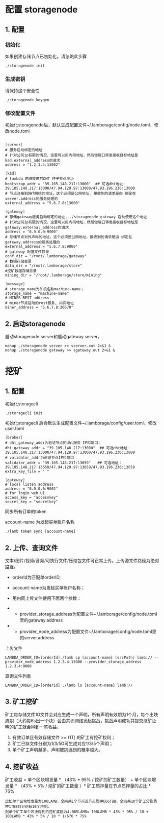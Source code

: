 # 配置 storagenode 

## 1. 配置
### 初始化

如果创建存储节点已初始化，请忽略此步骤

```
./storagenode init 
```

### 生成密钥
请保持这个安全性
```
./storagenode keygen
```
### 修改配置文件
初始化storagenode后，默认生成配置文件~/.lamborage/config/node.toml，修改node.toml


```

[server]
# 服务启动绑定的地址
# 针对公网ip有限的情况，这里可以用内网地址，然后做端口转发接收目标地址是kad.external_address的请求
address = "1.2.3.4:13002"  

[kad]
# lambda 网络提供的DHT 种子节点地址
bootstrap_addr = "39.105.148.217:13000"  ## 可选dht地址：39.105.148.217:13000/47.94.129.97:13000/47.93.196.236:13000
# 节点注册到DHT网络的地址，这个必须是公网地址, 接收到的请求是由 绑定在server.address的服务处理的
external_address = "5.6.7.8:13000"

[gateway]
# 存储gateway服务启动绑定的地址, ./storagenode gateway 启动使用这个地址
# 针对公网ip有限的情况，这里可以用内网地址，然后做端口转发接收目标地址是gateway.external_address的请求
address = "0.0.0.0:9000"
# 存储节点对外声称的地址，这个必须是公网地址，接收到的请求是由 绑定在gateway.address的服务处理的
external_address = "5.6.7.8:9000" 
# gateway 配置文件目录
conf_dir = "/root/.lamborage/gateway"
# 数据存储目录
data_dir = "/root/.lamborage/store"
#挖矿数据存储目录
mining_dir = "/root/.lamborage/store/mining"

[message]
# storage_name为矿机名称machine-name；
storage_name = "machine-name" 
# MINER REST address
# miner节点启动的rest服务, 内网地址
miner_address = "5.6.7.8:26670" 
```

## 2. 启动storagenode

启动storagenode server和启动gateway server。
```
nohup ./storagenode server >> sserver.out 2>&1 &
nohup ./storagenode gateway >> sgateway.out 2>&1 &
```


# 挖矿

## 1. 配置

初始化storagecli
```
./storagecli init
```
初始化storagecli 后会默认生成配置文件~/.lamborage/config/user.toml，修改user.toml

```
[broker]
# dht_gateway_addr为验证节点的dht服务 IP和端口；
dht_gateway_addr = "39.105.148.217:13000"  ## 可选dht地址：39.105.148.217:13000/47.94.129.97:13000/47.93.196.236:13000
# validator_addr为验证节点IP和端口
validator_addr = "39.105.148.217:13659"   ## 可选地址：39.105.148.217:13659/47.94.129.97:13659/47.93.196.236:13659
extra_key_file = " "

[gateway]
# local listen address
address = "0.0.0.0:9002"
# for login web UI
access_key = "accesskey"
secret_key = "secretkey"
```
同步所有订单的token

account-name 为发起买单账户名称
```
./lamb token sync [account-name]
```


## 2. 上传、查询文件

文本/图片/视频/音频/可执行文件/压缩包文件可正常上传。上传源文件路径为绝对路径。

- orderId为匹配单orderID;
- account-name为发起买单账户名称；

- 用内网上传文件使用下面两个参数：
- - provider_storage_address为配置文件~/.lamborage/config/node.toml里的gateway.address
- - provider_node_address为配置文件~/.lamborage/config/node.toml里的server.address


上传文件

```
LAMBDA_ORDER_ID=[orderId]./lamb cp [account-name] [srcPath] lamb:// --provider_node_address 1.2.3.4:13000 --provider_storage_address 1.2.3.4:9000
```
查询文件列表

```
LAMBDA_ORDER_ID=[orderId] ./lamb ls [account-name] lamb://
```


## 3. 矿工挖矿

矿工每存储文件1G文件会对应生成一个声明，所有声明有效期为1个月，每个出块周期（大约每6s出一个块）会由共识网络发起挑战，挑战声明成功并提交挖矿证明的矿工就会得到一笔收益。


1. 有效订单且有效存储文件 >= (1T) 的矿工有挖矿权利；
2. 矿工已存文件分别为1/3/5G可生成对应1/3/5个声明；
3. 单个矿工声明越多，声明被挑选到的概率越大。


## 4. 挖矿收益
矿工收益 = 单个区块增发量 * （43% * 95% / 挖矿的矿工数量） + 单个区块增发量 * （43% * 5% / 挖矿的矿工数量 ）* 矿工质押量在节点质押量的占比 * 75%

```
比如单个区块增发量为100LAMB，全网共1个节点该节点质押666TBB，全网共10个矿工分别质押1TBB且分别有10个声明。
则单个矿工单个区块得到的挖矿奖励为4.085LAMB= 100LAMB * 43% * 95% / 10 + 100LAMB * 43% * 5% / 10 * 1/676 * 75%
```

